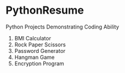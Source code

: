 # PythonResume
 Python Projects Demonstrating Coding Ability

 1. BMI Calculator
 2. Rock Paper Scissors
 3. Password Generator
 4. Hangman Game
 5. Encryption Program